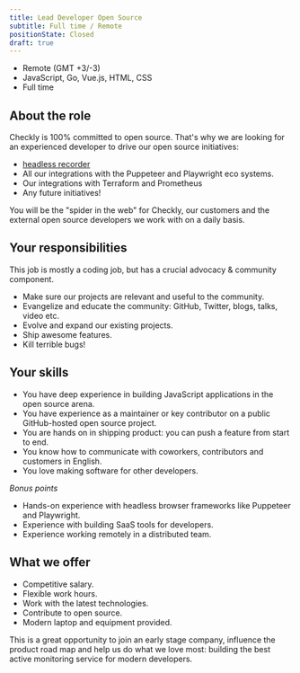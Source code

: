 ```yaml
---
title: Lead Developer Open Source
subtitle: Full time / Remote
positionState: Closed
draft: true
---
```


- Remote (GMT +3/-3)
- JavaScript, Go, Vue.js, HTML, CSS
- Full time

## About the role

Checkly is 100% committed to open source. That's why we are looking for an experienced developer to drive our open source initiatives:

- [headless recorder](https://github.com/checkly/headless-recorder)
- All our integrations with the Puppeteer and Playwright eco systems.
- Our integrations with Terraform and Prometheus
- Any future initiatives!

You will be the "spider in the web" for Checkly, our customers and the external open source developers we work with on a daily basis.

## Your responsibilities

This job is mostly a coding job, but has a crucial advocacy & community component.

- Make sure our projects are relevant and useful to the community.
- Evangelize and educate the community: GitHub, Twitter, blogs, talks, video etc.
- Evolve and expand our existing projects.
- Ship awesome features.
- Kill terrible bugs!

## Your skills

- You have deep experience in building JavaScript applications in the open source arena.
- You have experience as a maintainer or key contributor on a public GitHub-hosted open source project.
- You are hands on in shipping product: you can push a feature from start to end.
- You know how to communicate with coworkers, contributors and customers in English.
- You love making software for other developers.

_Bonus points_

- Hands-on experience with headless browser frameworks like Puppeteer and Playwright.
- Experience with building SaaS tools for developers.
- Experience working remotely in a distributed team.

## What we offer

- Competitive salary.
- Flexible work hours.
- Work with the latest technologies.
- Contribute to open source.
- Modern laptop and equipment provided.

This is a great opportunity to join an early stage company, influence the product road map and help us do what we love most:
building the best active monitoring service for modern developers.
